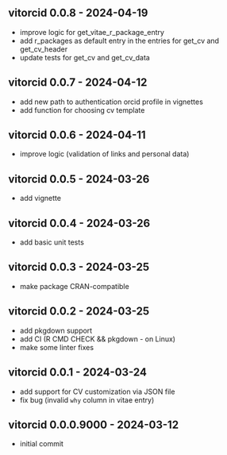 ## vitorcid 0.0.8 - 2024-04-19
* improve logic for get_vitae_r_package_entry
* add r_packages as default entry in the entries for get_cv and get_cv_header
* update tests for get_cv and get_cv_data

## vitorcid 0.0.7 - 2024-04-12
* add new path to authentication orcid profile in vignettes
* add function for choosing cv template

## vitorcid 0.0.6 - 2024-04-11
* improve logic (validation of links and personal data)

## vitorcid 0.0.5 - 2024-03-26
* add vignette

## vitorcid 0.0.4 - 2024-03-26
* add basic unit tests

## vitorcid 0.0.3 - 2024-03-25
* make package CRAN-compatible

## vitorcid 0.0.2 - 2024-03-25
* add pkgdown support
* add CI (R CMD CHECK && pkgdown - on Linux)
* make some linter fixes

## vitorcid 0.0.1 - 2024-03-24
* add support for CV customization via JSON file
* fix bug (invalid `why` column in vitae entry)

## vitorcid 0.0.0.9000 - 2024-03-12
* initial commit
